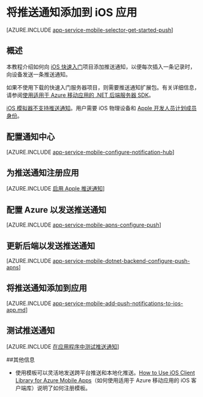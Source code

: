 <properties
	pageTitle="使用 Azure 移动应用将推送通知添加到 iOS 应用"
	description="了解如何使用 Azure 移动应用将推送通知发送到 iOS 应用。"
	services="app-service\mobile"
	documentationCenter="ios"
	manager="yochayk"
	editor=""
	authors="yuaxu"/>  


<tags
	ms.service="app-service-mobile"
	ms.workload="mobile"
	ms.tgt_pltfrm="mobile-ios"
	ms.devlang="objective-c"
	ms.topic="article"
	ms.date="10/10/2016"
	wacn.date="12/26/2016"
	ms.author="yuaxu"/>


# 将推送通知添加到 iOS 应用

[AZURE.INCLUDE [app-service-mobile-selector-get-started-push](../../includes/app-service-mobile-selector-get-started-push.md)]

## 概述
本教程介绍如何向 [iOS 快速入门]项目添加推送通知，以便每次插入一条记录时，向设备发送一条推送通知。

如果不使用下载的快速入门服务器项目，则需要推送通知扩展包。有关详细信息，请参阅[使用适用于 Azure 移动应用的 .NET 后端服务器 SDK](/documentation/articles/app-service-mobile-dotnet-backend-how-to-use-server-sdk)。

[iOS 模拟器不支持推送通知](https://developer.apple.com/library/ios/documentation/IDEs/Conceptual/iOS_Simulator_Guide/TestingontheiOSSimulator.html)。用户需要 iOS 物理设备和 [Apple 开发人员计划成员身份](https://developer.apple.com/programs/ios/)。

## <a name="configure-hub"></a>配置通知中心
[AZURE.INCLUDE [app-service-mobile-configure-notification-hub](../../includes/app-service-mobile-configure-notification-hub.md)]

## <a id="register"></a>为推送通知注册应用

[AZURE.INCLUDE [启用 Apple 推送通知](../../includes/enable-apple-push-notifications.md)]

## 配置 Azure 以发送推送通知

[AZURE.INCLUDE [app-service-mobile-apns-configure-push](../../includes/app-service-mobile-apns-configure-push.md)]

## <a id="update-server"></a>更新后端以发送推送通知

[AZURE.INCLUDE [app-service-mobile-dotnet-backend-configure-push-apns](../../includes/app-service-mobile-dotnet-backend-configure-push-apns.md)]

## <a id="add-push"></a>将推送通知添加到应用

[AZURE.INCLUDE [app-service-mobile-add-push-notifications-to-ios-app.md](../../includes/app-service-mobile-add-push-notifications-to-ios-app.md)]

## <a id="test"></a>测试推送通知

[AZURE.INCLUDE [在应用程序中测试推送通知](../../includes/test-push-notifications-in-app.md)]

##<a id="more"></a>其他信息

* 使用模板可以灵活地发送跨平台推送和本地化推送。[How to Use iOS Client Library for Azure Mobile Apps](/documentation/articles/app-service-mobile-ios-how-to-use-client-library/#templates)（如何使用适用于 Azure 移动应用的 iOS 客户端库）说明了如何注册模板。

<!-- Anchors.  -->


<!-- Images. -->

<!-- URLs. -->
[iOS 快速入门]: /documentation/articles/app-service-mobile-ios-get-started/

<!---HONumber=Mooncake_1219_2016-->
